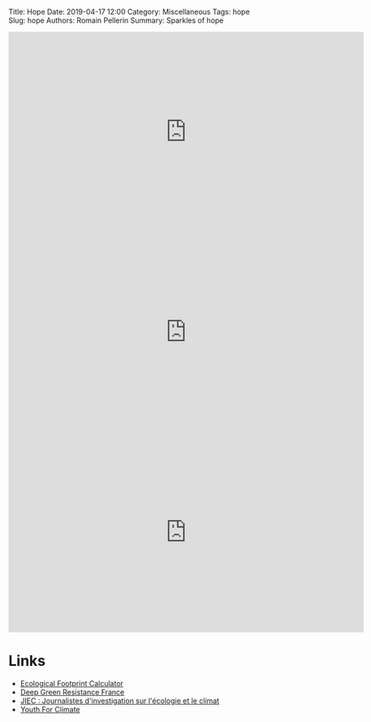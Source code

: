 Title: Hope
Date: 2019-04-17 12:00
Category: Miscellaneous
Tags: hope
Slug: hope
Authors: Romain Pellerin
Summary: Sparkles of hope

<iframe width="700" height="394" src="https://www.youtube-nocookie.com/embed/3LvTgiWSAAE" frameborder="0" allow="accelerometer; autoplay; encrypted-media; gyroscope; picture-in-picture" allowfullscreen></iframe>

<iframe width="700" height="394" src="https://www.youtube-nocookie.com/embed/wTTMMMaTaf0" frameborder="0" allow="accelerometer; autoplay; encrypted-media; gyroscope; picture-in-picture" allowfullscreen></iframe>

<iframe width="700" height="394" src="https://www.youtube-nocookie.com/embed/Lw0ioljqNpo" frameborder="0" allow="accelerometer; autoplay; encrypted-media; gyroscope; picture-in-picture" allowfullscreen></iframe>

# Links

- [Ecological Footprint Calculator](https://www.footprintcalculator.org/)
- [Deep Green Resistance France](https://www.deepgreenresistance.fr/)
- [JIEC : Journalistes d'investigation sur l'écologie et le climat](https://jiec.fr/)
- [Youth For Climate](http://youthforclimate.fr/)
